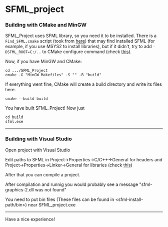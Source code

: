 # SFML_project
### Building with CMake and MinGW

SFML_Project uses SFML library, so you need it to be installed. There is a ```Find_SFML.cmake``` script (took from [here](https://github.com/eXpl0it3r/game-off-2016)) 
that may find installed SFML (for example, if you use MSYS2 to install libraries), but if it didn't, try to add ```-DSFML_ROOT=C:/..``` to CMake configure command 
(check [this](https://stackoverflow.com/questions/45671299/linking-sfml-with-cmake-windows-mingw)).

Now, if you have MinGW and CMake:

```
cd .../SFML_Project
cmake -G "MinGW Makefiles" -S "" -B "build"
```

If everything went fine, CMake will create a build directory and write its files here.

```
cmake --build build
```

You have built SFML_Project! Now just

```
cd build
sfml.exe
```
___

### Building with Visual Studio

Open project with Visual Studio

Edit paths to SFML in Project->Properties->C/C++->General for headers and Project->Properties->Linker->General for libraries
(check [this](https://www.sfml-dev.org/tutorials/2.5/start-vc.php))

After that you can compile a project.

After compilation and runnig you would probably see a message "sfml-graphics-2.dll was not found"

You need to put bin files (These files can be found in <sfml-install-path/bin>) near SFML_project.exe
___




Have a nice experience!

